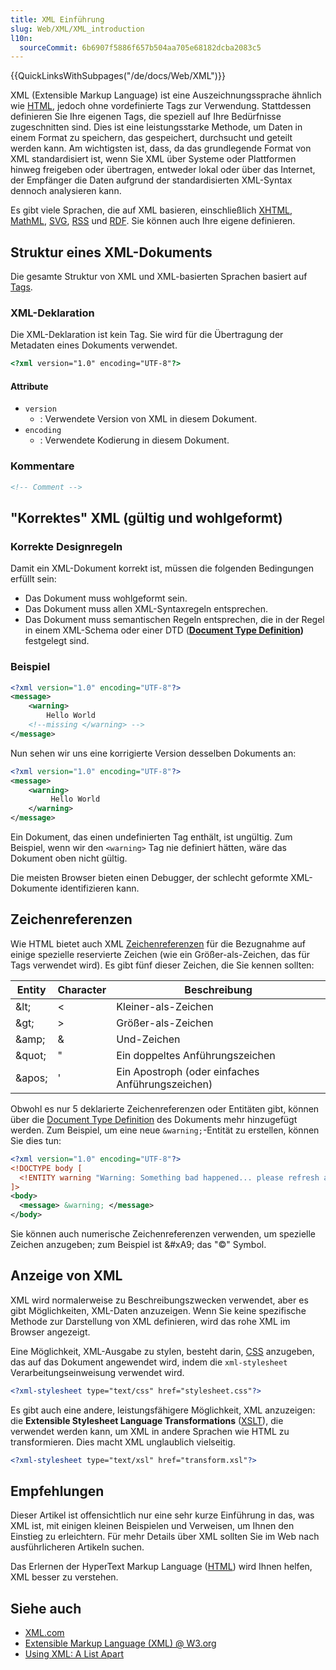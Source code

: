 ```yaml
---
title: XML Einführung
slug: Web/XML/XML_introduction
l10n:
  sourceCommit: 6b6907f5886f657b504aa705e68182dcba2083c5
---
```


{{QuickLinksWithSubpages("/de/docs/Web/XML")}}

XML (Extensible Markup Language) ist eine Auszeichnungssprache ähnlich wie [HTML](/de/docs/Glossary/HTML), jedoch ohne vordefinierte Tags zur Verwendung. Stattdessen definieren Sie Ihre eigenen Tags, die speziell auf Ihre Bedürfnisse zugeschnitten sind. Dies ist eine leistungsstarke Methode, um Daten in einem Format zu speichern, das gespeichert, durchsucht und geteilt werden kann. Am wichtigsten ist, dass, da das grundlegende Format von XML standardisiert ist, wenn Sie XML über Systeme oder Plattformen hinweg freigeben oder übertragen, entweder lokal oder über das Internet, der Empfänger die Daten aufgrund der standardisierten XML-Syntax dennoch analysieren kann.

Es gibt viele Sprachen, die auf XML basieren, einschließlich [XHTML](/de/docs/Glossary/XHTML), [MathML](/de/docs/Web/MathML), [SVG](/de/docs/Web/SVG), [RSS](/de/docs/Glossary/RSS) und [RDF](/de/docs/Glossary/RDF). Sie können auch Ihre eigene definieren.

## Struktur eines XML-Dokuments

Die gesamte Struktur von XML und XML-basierten Sprachen basiert auf [Tags](/de/docs/Glossary/tag).

### XML-Deklaration

Die XML-Deklaration ist kein Tag. Sie wird für die Übertragung der Metadaten eines Dokuments verwendet.

```html
<?xml version="1.0" encoding="UTF-8"?>
```

#### Attribute

- `version`
  - : Verwendete Version von XML in diesem Dokument.
- `encoding`
  - : Verwendete Kodierung in diesem Dokument.

### Kommentare

```html
<!-- Comment -->
```

## "Korrektes" XML (gültig und wohlgeformt)

### Korrekte Designregeln

Damit ein XML-Dokument korrekt ist, müssen die folgenden Bedingungen erfüllt sein:

- Das Dokument muss wohlgeformt sein.
- Das Dokument muss allen XML-Syntaxregeln entsprechen.
- Das Dokument muss semantischen Regeln entsprechen, die in der Regel in einem XML-Schema oder einer DTD (**[Document Type Definition](/de/docs/Glossary/Doctype))** festgelegt sind.

### Beispiel

```xml
<?xml version="1.0" encoding="UTF-8"?>
<message>
    <warning>
        Hello World
    <!--missing </warning> -->
</message>
```

Nun sehen wir uns eine korrigierte Version desselben Dokuments an:

```xml
<?xml version="1.0" encoding="UTF-8"?>
<message>
    <warning>
         Hello World
    </warning>
</message>
```

Ein Dokument, das einen undefinierten Tag enthält, ist ungültig. Zum Beispiel, wenn wir den `<warning>` Tag nie definiert hätten, wäre das Dokument oben nicht gültig.

Die meisten Browser bieten einen Debugger, der schlecht geformte XML-Dokumente identifizieren kann.

## Zeichenreferenzen

Wie HTML bietet auch XML [Zeichenreferenzen](/de/docs/Glossary/character_reference) für die Bezugnahme auf einige spezielle reservierte Zeichen (wie ein Größer-als-Zeichen, das für Tags verwendet wird). Es gibt fünf dieser Zeichen, die Sie kennen sollten:

| Entity     | Character | Beschreibung                              |
| ---------- | --------- | ----------------------------------------- |
| &amp;lt;   | <         | Kleiner-als-Zeichen                       |
| &amp;gt;   | >         | Größer-als-Zeichen                        |
| &amp;amp;  | &         | Und-Zeichen                               |
| &amp;quot; | "         | Ein doppeltes Anführungszeichen           |
| &amp;apos; | '         | Ein Apostroph (oder einfaches Anführungszeichen) |

Obwohl es nur 5 deklarierte Zeichenreferenzen oder Entitäten gibt, können über die [Document Type Definition](/de/docs/Glossary/Doctype) des Dokuments mehr hinzugefügt werden. Zum Beispiel, um eine neue `&warning;`-Entität zu erstellen, können Sie dies tun:

```xml
<?xml version="1.0" encoding="UTF-8"?>
<!DOCTYPE body [
  <!ENTITY warning "Warning: Something bad happened... please refresh and try again.">
]>
<body>
  <message> &warning; </message>
</body>
```

Sie können auch numerische Zeichenreferenzen verwenden, um spezielle Zeichen anzugeben; zum Beispiel ist \&#xA9; das "©" Symbol.

## Anzeige von XML

XML wird normalerweise zu Beschreibungszwecken verwendet, aber es gibt Möglichkeiten, XML-Daten anzuzeigen. Wenn Sie keine spezifische Methode zur Darstellung von XML definieren, wird das rohe XML im Browser angezeigt.

Eine Möglichkeit, XML-Ausgabe zu stylen, besteht darin, [CSS](/de/docs/Web/CSS) anzugeben, das auf das Dokument angewendet wird, indem die `xml-stylesheet` Verarbeitungseinweisung verwendet wird.

```xml
<?xml-stylesheet type="text/css" href="stylesheet.css"?>
```

Es gibt auch eine andere, leistungsfähigere Möglichkeit, XML anzuzeigen: die **Extensible Stylesheet Language Transformations** ([XSLT](/de/docs/Web/XSLT)), die verwendet werden kann, um XML in andere Sprachen wie HTML zu transformieren. Dies macht XML unglaublich vielseitig.

```xml
<?xml-stylesheet type="text/xsl" href="transform.xsl"?>
```

## Empfehlungen

Dieser Artikel ist offensichtlich nur eine sehr kurze Einführung in das, was XML ist, mit einigen kleinen Beispielen und Verweisen, um Ihnen den Einstieg zu erleichtern. Für mehr Details über XML sollten Sie im Web nach ausführlicheren Artikeln suchen.

Das Erlernen der HyperText Markup Language ([HTML](/de/docs/Web/HTML)) wird Ihnen helfen, XML besser zu verstehen.

## Siehe auch

- [XML.com](https://www.xml.com/)
- [Extensible Markup Language (XML) @ W3.org](https://www.w3.org/XML/)
- [Using XML: A List Apart](https://alistapart.com/article/usingxml/)
